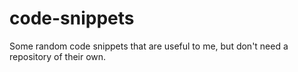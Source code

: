 # code-snippets
Some random code snippets that are useful to me, but don't need a repository of their own.
